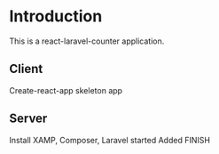 # Introduction

This is a react-laravel-counter application.

## Client

Create-react-app skeleton app

## Server

Install XAMP, Composer, Laravel started
Added FINISH
